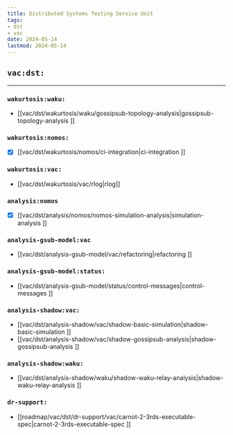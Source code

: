 ```yaml
---
title: Distributed Systems Testing Service Unit
tags:
- dst
- vac
date: 2024-05-14
lastmod: 2024-05-14
---
```


## `vac:dst:`
---

### `wakurtosis:waku:`
* [[vac/dst/wakurtosis/waku/gossipsub-topology-analysis|gossipsub-topology-analysis ]]

### `wakurtosis:nomos:`
* [x] [[vac/dst/wakurtosis/nomos/ci-integration|ci-integration ]]

### `wakurtosis:vac:`
* [[vac/dst/wakurtosis/vac/rlog|rlog]]

### `analysis:nomos`
* [x] [[vac/dst/analysis/nomos/nomos-simulation-analysis|simulation-analysis ]]

### `analysis-gsub-model:vac`
* [[vac/dst/analysis-gsub-model/vac/refactoring|refactoring ]]

### `analysis-gsub-model:status:`
* [[vac/dst/analysis-gsub-model/status/control-messages|control-messages ]]

### `analysis-shadow:vac:`
* [[vac/dst/analysis-shadow/vac/shadow-basic-simulation|shadow-basic-simulation ]]
* [[vac/dst/analysis-shadow/vac/shadow-gossipsub-analysis|shadow-gossipsub-analysis ]]

### `analysis-shadow:waku:`
* [[vac/dst/analysis-shadow/waku/shadow-waku-relay-analysis|shadow-waku-relay-analysis ]]

### `dr-support:`
* [[roadmap/vac/dst/dr-support/vac/carnot-2-3rds-executable-spec|carnot-2-3rds-executable-spec ]]

